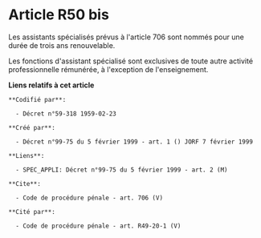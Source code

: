 # Article R50 bis

Les assistants spécialisés prévus à l'article 706 sont nommés pour une durée de trois ans renouvelable. 

Les fonctions d'assistant spécialisé sont exclusives de toute autre activité professionnelle rémunérée, à l'exception de
l'enseignement.

**Liens relatifs à cet article**

	**Codifié par**:

	  - Décret n°59-318 1959-02-23

	**Créé par**:

	  - Décret n°99-75 du 5 février 1999 - art. 1 () JORF 7 février 1999

	**Liens**:

	  - SPEC_APPLI: Décret n°99-75 du 5 février 1999 - art. 2 (M)

	**Cite**:

	  - Code de procédure pénale - art. 706 (V)

	**Cité par**:

	  - Code de procédure pénale - art. R49-20-1 (V)
